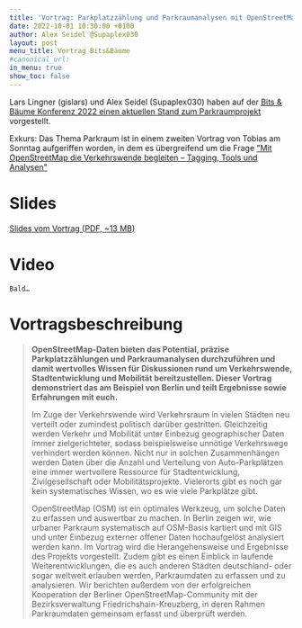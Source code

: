 ```yaml
---
title: 'Vortrag: Parkplatzzählung und Parkraumanalysen mit OpenStreetMap'
date: 2022-10-01 10:30:00 +0100
author: Alex Seidel @Supaplex030
layout: post
menu_title: Vortrag Bits&Bäume
#canonical_url:
in_menu: true
show_toc: false
---
```


Lars Lingner (gislars) und Alex Seidel (Supaplex030) haben auf der [Bits & Bäume Konferenz 2022 einen aktuellen Stand zum Parkraumprojekt](https://fahrplan22.bits-und-baeume.org/bitsundbaeume/talk/9S8MDK/) vorgestellt.

Exkurs: Das Thema Parkraum ist in einem zweiten Vortrag von Tobias am Sonntag aufgeriffen worden, in dem es übergreifend um die Frage ["Mit OpenStreetMap die Verkehrswende begleiten – Tagging, Tools und Analysen"](https://www.osm-verkehrswende.org/posts/2022-10-01-bits-baume-vortrag)

# Slides

[Slides vom Vortrag (PDF, ~13 MB)](/images/posts/bits-baume-parkplatzzaehlung-und-parkraumanalysen-mit-openstreetmap.pdf)

# Video

`Bald…`

# Vortragsbeschreibung

> **OpenStreetMap-Daten bieten das Potential, präzise Parkplatzzählungen und Parkraumanalysen durchzuführen und damit wertvolles Wissen für Diskussionen rund um Verkehrswende, Stadtentwicklung und Mobilität bereitzustellen. Dieser Vortrag demonstriert das am Beispiel von Berlin und teilt Ergebnisse sowie Erfahrungen mit euch.**
>
>Im Zuge der Verkehrswende wird Verkehrsraum in vielen Städten neu verteilt oder zumindest politisch darüber gestritten. Gleichzeitig werden Verkehr und Mobilität unter Einbezug geographischer Daten immer zielgerichteter, sodass beispielsweise unnötige Verkehrswege verhindert werden können. Nicht nur in solchen Zusammenhängen werden Daten über die Anzahl und Verteilung von Auto-Parkplätzen eine immer wertvollere Ressource für Stadtentwicklung, Zivilgesellschaft oder Mobilitätsprojekte. Vielerorts gibt es noch gar kein systematisches Wissen, wo es wie viele Parkplätze gibt.
>
>OpenStreetMap (OSM) ist ein optimales Werkzeug, um solche Daten zu erfassen und auswertbar zu machen. In Berlin zeigen wir, wie urbaner Parkraum systematisch auf OSM-Basis kartiert und mit GIS und unter Einbezug externer offener Daten hochaufgelöst analysiert werden kann. Im Vortrag wird die Herangehensweise und Ergebnisse des Projekts vorgestellt. Zudem gibt es einen Einblick in laufende Weiterentwicklungen, die es auch anderen Städten deutschland- oder sogar weltweit erlauben werden, Parkraumdaten zu erfassen und zu analysieren. Wir berichten außerdem von der erfolgreichen Kooperation der Berliner OpenStreetMap-Community mit der Bezirksverwaltung Friedrichshain-Kreuzberg, in deren Rahmen Parkraumdaten gemeinsam erfasst und überprüft werden.
